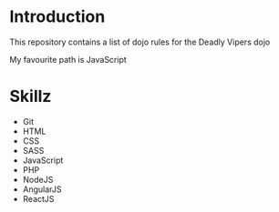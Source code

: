 Introduction
==========

This repository contains a list of dojo rules for the Deadly Vipers dojo

My favourite path is JavaScript

Skillz
====
* Git
* HTML
* CSS
* SASS
* JavaScript
* PHP
* NodeJS
* AngularJS
* ReactJS


